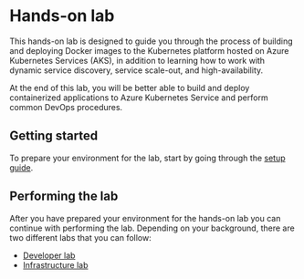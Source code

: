 # Hands-on lab

This hands-on lab is designed to guide you through the process of building and deploying Docker images to the Kubernetes platform hosted on Azure Kubernetes Services (AKS), in addition to learning how to work with dynamic service discovery, service scale-out, and high-availability.

At the end of this lab, you will be better able to build and deploy containerized applications to Azure Kubernetes Service and perform common DevOps procedures.

## Getting started

To prepare your environment for the lab, start by going through the [setup guide](setup-guide.md).

## Performing the lab

After you have prepared your environment for the hands-on lab you can continue
with performing the lab. Depending on your background, there are two different labs that you can follow:

* [Developer lab](developer-lab.md)
* [Infrastructure lab](infrastructure-lab.md)
